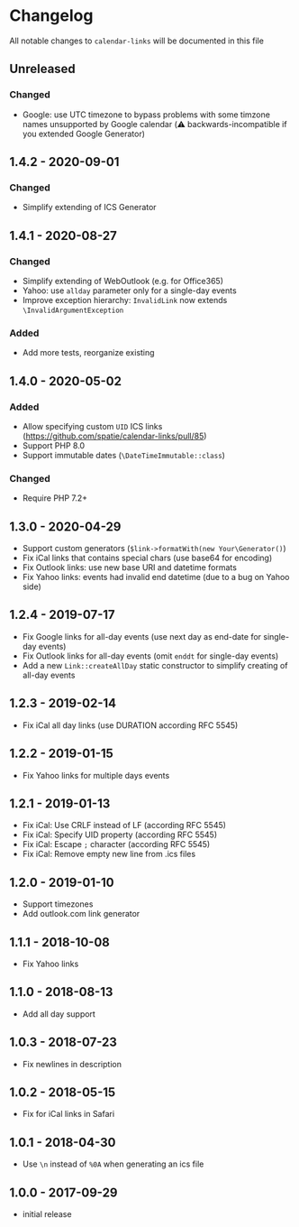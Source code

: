 # Changelog

All notable changes to `calendar-links` will be documented in this file

## Unreleased
### Changed
 - Google: use UTC timezone to bypass problems with some timzone names unsupported by Google calendar (⚠️ backwards-incompatible if you extended Google Generator)

## 1.4.2 - 2020-09-01
### Changed
 - Simplify extending of ICS Generator

## 1.4.1 - 2020-08-27
### Changed
 - Simplify extending of WebOutlook (e.g. for Office365)
 - Yahoo: use `allday` parameter only for a single-day events
 - Improve exception hierarchy: `InvalidLink` now extends `\InvalidArgumentException` 

### Added
 - Add more tests, reorganize existing

## 1.4.0 - 2020-05-02
### Added
- Allow specifying custom `UID` ICS links (https://github.com/spatie/calendar-links/pull/85)
- Support PHP 8.0
- Support immutable dates (`\DateTimeImmutable::class`)

### Changed
- Require PHP 7.2+

## 1.3.0 - 2020-04-29
- Support custom generators (`$link->formatWith(new Your\Generator()`)
- Fix iCal links that contains special chars (use base64 for encoding)
- Fix Outlook links: use new base URI and datetime formats
- Fix Yahoo links: events had invalid end datetime (due to a bug on Yahoo side)

## 1.2.4 - 2019-07-17
- Fix Google links for all-day events (use next day as end-date for single-day events)
- Fix Outlook links for all-day events (omit `enddt` for single-day events)
- Add a new `Link::createAllDay` static constructor to simplify creating of all-day events

## 1.2.3 - 2019-02-14
- Fix iCal all day links (use DURATION according RFC 5545)

## 1.2.2 - 2019-01-15
- Fix Yahoo links for multiple days events

## 1.2.1 - 2019-01-13
- Fix iCal: Use CRLF instead of LF (according RFC 5545)
- Fix iCal: Specify UID property (according RFC 5545)
- Fix iCal: Escape `;` character (according RFC 5545)
- Fix iCal: Remove empty new line from .ics files

## 1.2.0 - 2019-01-10
- Support timezones
- Add outlook.com link generator

## 1.1.1 - 2018-10-08
- Fix Yahoo links

## 1.1.0 - 2018-08-13
- Add all day support

## 1.0.3 - 2018-07-23
- Fix newlines in description

## 1.0.2 - 2018-05-15
- Fix for iCal links in Safari

## 1.0.1 - 2018-04-30
- Use `\n` instead of `%0A` when generating an ics file

## 1.0.0 - 2017-09-29

- initial release
